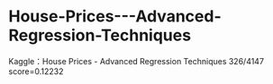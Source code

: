 # House-Prices---Advanced-Regression-Techniques
Kaggle：House Prices - Advanced Regression Techniques 326/4147 score=0.12232
